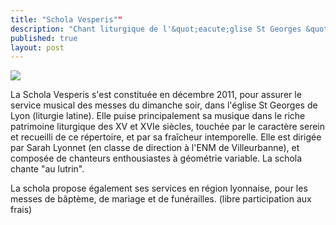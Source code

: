 ```yaml
---
title: "Schola Vesperis""
description: "Chant liturgique de l'&quot;eacute;glise St Georges &quot;agrave; Lyon"
published: true
layout: post
---
```



![](/images/about-vesperis-ii.jpg)

La Schola Vesperis s'est constituée en décembre 2011, pour assurer le service musical des messes du dimanche soir, dans l'église St Georges de Lyon (liturgie latine). Elle puise principalement sa musique dans le riche patrimoine liturgique des XV et XVIe siècles, touchée par le caractère serein et recueilli de ce répertoire, et par sa fraîcheur intemporelle. Elle est dirigée par Sarah Lyonnet (en classe de direction à l'ENM de Villeurbanne), et composée de chanteurs enthousiastes à géométrie variable. La schola chante "au lutrin".

La schola propose également ses services en région lyonnaise, pour les messes de bâptème, de mariage et de funérailles. (libre participation aux frais)